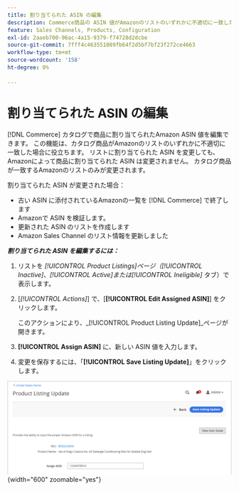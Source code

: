 ```yaml
---
title: 割り当てられた ASIN の編集
description: Commerce商品の ASIN 値がAmazonのリストのいずれかに不適切に一致した場合は、その値を変更します。
feature: Sales Channels, Products, Configuration
exl-id: 2aaeb700-96ac-4a15-9379-f74728d2dcbe
source-git-commit: 7fff4c463551089fb64f2d5bf7bf23f272ce4663
workflow-type: tm+mt
source-wordcount: '158'
ht-degree: 0%

---
```


# 割り当てられた ASIN の編集

[!DNL Commerce] カタログで商品に割り当てられたAmazon ASIN 値を編集できます。 この機能は、カタログ商品がAmazonのリストのいずれかに不適切に一致した場合に役立ちます。 リストに割り当てられた ASIN を変更しても、Amazonによって商品に割り当てられた ASIN は変更されません。 カタログ商品が一致するAmazonのリストのみが変更されます。

割り当てられた ASIN が変更された場合：

- 古い ASIN に添付されているAmazonの一覧を [!DNL Commerce] で終了します
- Amazonで ASIN を検証します。
- 更新された ASIN のリストを作成します
- Amazon Sales Channel のリスト情報を更新しました

**_割り当てられた ASIN を編集するには：_**

1. リストを _[!UICONTROL Product Listings]_ページ（_[!UICONTROL Inactive]_、_[!UICONTROL Active]_または_[!UICONTROL Ineligible]_ タブ）で表示します。

1. [_[!UICONTROL Actions]_] で、[**[!UICONTROL Edit Assigned ASIN]**] をクリックします。

   このアクションにより、_[!UICONTROL Product Listing Update]_ページが開きます。

1. **[!UICONTROL Assign ASIN]** に、新しい ASIN 値を入力します。

1. 変更を保存するには、「**[!UICONTROL Save Listing Update]**」をクリックします。

![ 割り当てられた ASIN の編集 ](assets/amazon-assigned-asin-edit.png){width="600" zoomable="yes"}
